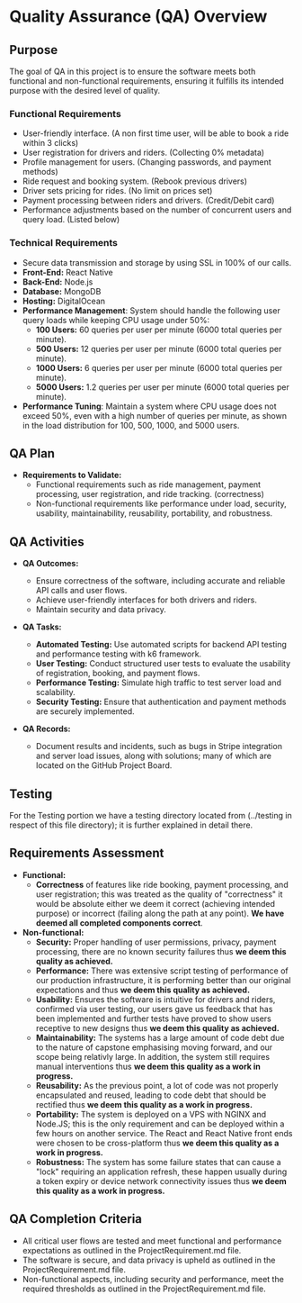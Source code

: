 # Quality Assurance (QA) Overview

## Purpose
The goal of QA in this project is to ensure the software meets both functional and non-functional requirements, ensuring it fulfills its intended purpose with the desired level of quality.
### Functional Requirements
- User-friendly interface. (A non first time user, will be able to book a ride within 3 clicks)
- User registration for drivers and riders. (Collecting 0% metadata) 
- Profile management for users. (Changing passwords, and payment methods)
- Ride request and booking system. (Rebook previous drivers)
- Driver sets pricing for rides. (No limit on prices set)
- Payment processing between riders and drivers. (Credit/Debit card)
- Performance adjustments based on the number of concurrent users and query load. (Listed below)

### Technical Requirements
- Secure data transmission and storage by using SSL in 100% of our calls.
- **Front-End:** React Native
- **Back-End:** Node.js
- **Database:** MongoDB
- **Hosting:** DigitalOcean
- **Performance Management**: System should handle the following user query loads while keeping CPU usage under 50%:
    - **100 Users:** 60 queries per user per minute (6000 total queries per minute).
    - **500 Users:** 12 queries per user per minute (6000 total queries per minute).
    - **1000 Users:** 6 queries per user per minute (6000 total queries per minute).
    - **5000 Users:** 1.2 queries per user per minute (6000 total queries per minute).
- **Performance Tuning**: Maintain a system where CPU usage does not exceed 50%, even with a high number of queries per minute, as shown in the load distribution for 100, 500, 1000, and 5000 users.

## QA Plan
- **Requirements to Validate:**
  - Functional requirements such as ride management, payment processing, user registration, and ride tracking. (correctness)
  - Non-functional requirements like performance under load, security, usability, maintainability, reusability, portability, and robustness.

## QA Activities
- **QA Outcomes:**
  - Ensure correctness of the software, including accurate and reliable API calls and user flows.
  - Achieve user-friendly interfaces for both drivers and riders.
  - Maintain security and data privacy.

- **QA Tasks:**
  - **Automated Testing:** Use automated scripts for backend API testing and performance testing with k6 framework.
  - **User Testing:** Conduct structured user tests to evaluate the usability of registration, booking, and payment flows.
  - **Performance Testing:** Simulate high traffic to test server load and scalability.
  - **Security Testing:** Ensure that authentication and payment methods are securely implemented.
  
- **QA Records:**
  - Document results and incidents, such as bugs in Stripe integration and server load issues, along with solutions; many of which are located on the GitHub Project Board. 

## Testing
For the Testing portion we have a testing directory located from (../testing in respect of this file directory); it is further explained in detail there.

## Requirements Assessment
- **Functional:** 
  - **Correctness** of features like ride booking, payment processing, and user registration; this was treated as the quality of "correctness" it would be absolute either we deem it correct (achieving intended purpose) or incorrect (failing along the path at any point). **We have deemed all completed components correct**.
- **Non-functional:** 
  - **Security:** Proper handling of user permissions, privacy, payment processing, there are no known security failures thus **we deem this quality as achieved.**
  - **Performance:** There was extensive script testing of performance of our production infrastructure, it is performing better than our original expectations and thus **we deem this quality as achieved.**
  - **Usability:** Ensures the software is intuitive for drivers and riders, confirmed via user testing, our users gave us feedback that has been implemented and further tests have proved to show users receptive to new designs thus **we deem this quality as achieved.**
  - **Maintainability:** The systems has a large amount of code debt due to the nature of capstone emphasising moving forward, and our scope being relativly large. In addition, the system still requires manual interventions thus **we deem this quality as a work in progress.**
  - **Reusability:** As the previous point, a lot of code was not properly encapsulated and reused, leading to code debt that should be rectified thus **we deem this quality as a work in progress.**
  - **Portability:** The system is deployed on a VPS with NGINX and Node.JS; this is the only requirement and can be deployed within a few hours on another service. The React and React Native front ends were chosen to be cross-platform thus **we deem this quality as a work in progress.** 
  - **Robustness:** The system has some failure states that can cause a "lock" requiring an application refresh, these happen usually during a token expiry or device network connectivity issues thus **we deem this quality as a work in progress.**

## QA Completion Criteria
- All critical user flows are tested and meet functional and performance expectations as outlined in the ProjectRequirement.md file.
- The software is secure, and data privacy is upheld as outlined in the ProjectRequirement.md file.
- Non-functional aspects, including security and performance, meet the required thresholds as outlined in the ProjectRequirement.md file.